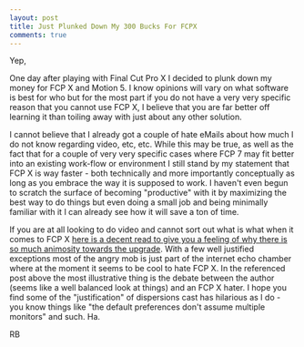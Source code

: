 ```yaml
---
layout: post
title: Just Plunked Down My 300 Bucks For FCPX
comments: true
---
```

Yep,

One day after playing with Final Cut Pro X I decided to plunk down my money for FCP X and Motion 5. I know opinions will vary on what software is best for who but for the most part if you do not have a very very specific reason that you cannot use FCP X, I believe that you are far better off learning it than toiling away with just about any other solution.

I cannot believe that I already got a couple of hate eMails about how much I do not know regarding video, etc, etc. While this may be true, as well as the fact that for a couple of very very specific cases where FCP 7 may fit better into an existing work-flow or environment I still stand by my statement that FCP X is way faster - both technically and more importantly conceptually as long as you embrace the way it is supposed to work. I haven't even begun to scratch the surface of becoming "productive" with it by maximizing the best way to do things but even doing a small job and being minimally familiar with it I can already see how it will save a ton of time.

If you are at all looking to do video and cannot sort out what is what when it comes to FCP X <a href="http://library.creativecow.net/garchow_jeremy/FCPX-Ask/1">here is a decent read to give you a feeling of why there is so much animosity towards the upgrade</a>. With a few well justified exceptions most of the angry mob is just part of the internet echo chamber where at the moment it seems to be cool to hate FCP X. In the referenced post above the most illustrative thing is the debate between the author (seems like a well balanced look at things) and an FCP X hater. I hope you find some of the "justification" of dispersions cast has hilarious as I do - you know things like "the default preferences don't assume multiple monitors" and such. Ha.

RB